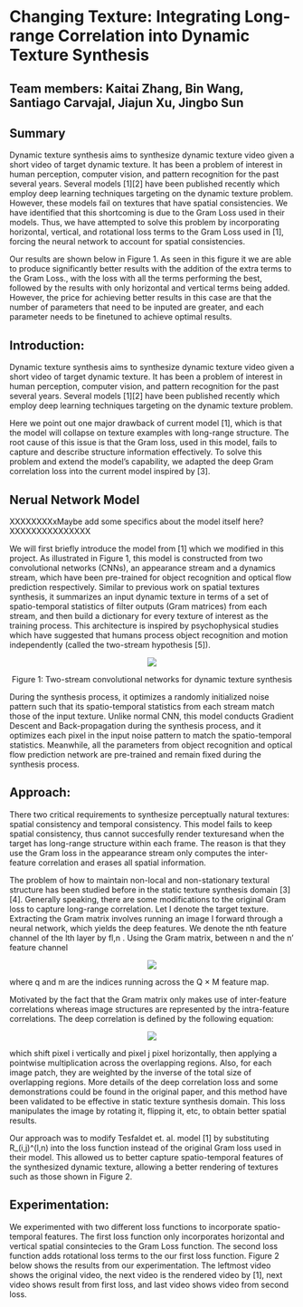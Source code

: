 # Changing Texture: Integrating Long-range Correlation into Dynamic Texture Synthesis

## Team members: Kaitai Zhang, Bin Wang, Santiago Carvajal, Jiajun Xu, Jingbo Sun

## Summary

Dynamic texture synthesis aims to synthesize dynamic texture video given a short video of target dynamic texture. It has been a problem of interest in human perception, computer vision, and pattern recognition for the past several years. Several models [1][2] have been published recently which employ deep learning techniques targeting on the dynamic texture problem. However, these models fail on textures that have spatial consistencies. We have identified that this shortcoming is due to the Gram Loss used in their models. Thus, we have attempted to solve this problem by incorporating horizontal, vertical, and rotational loss terms to the Gram Loss used in [1], forcing the neural network to account for spatial consistencies.

Our results are shown below in Figure 1. As seen in this figure it we are able to produce significantly better results with the addition of the extra terms to the Gram Loss., with the loss with all the terms performing the best, followed by the results with only horizontal and vertical terms being added. However, the price for achieving better results in this case are that the number of parameters that need to be inputed are greater, and each parameter needs to be finetuned to achieve optimal results. 

## Introduction:

Dynamic texture synthesis aims to synthesize dynamic texture video given a short video of target dynamic texture. It has been a problem of interest in human perception, computer vision, and pattern recognition for the past several years. Several models [1][2] have been published recently which employ deep learning techniques targeting on the dynamic texture problem.

Here we point out one major drawback of current model [1], which is that the model will collapse on texture examples with long-range structure. The root cause of this issue is that the Gram loss, used in this model, fails to capture and describe structure information effectively. To solve this problem and extend the model’s capability, we adapted the deep Gram correlation loss into the current model inspired by [3].

## Nerual Network Model

XXXXXXXXxMaybe add some specifics about the model itself here?XXXXXXXXXXXXXXX

We will first briefly introduce the model from [1] which we modified in this project. As illustrated in Figure 1, this model is constructed from two convolutional networks (CNNs), an appearance stream and a dynamics stream, which have been pre-trained for object recognition and optical flow prediction respectively. Similar to previous work on spatial textures synthesis, it summarizes an input dynamic texture in terms of a set of spatio-temporal statistics of filter outputs (Gram matrices) from each stream, and then build a dictionary for every texture of interest as the training process. This architecture is inspired by psychophysical studies which have suggested that humans process object recognition and motion independently (called the two-stream hypothesis [5]).

<p align="center">
  <img src="https://user-images.githubusercontent.com/35282488/56317720-45ced800-6112-11e9-85bc-1cfeea11d634.png">
</p>
<p align="center">
  Figure 1: Two-stream convolutional networks for dynamic texture synthesis
</p>

During the synthesis process, it optimizes a randomly initialized noise pattern such that its spatio-temporal statistics from each stream match those of the input texture. Unlike normal CNN, this model conducts Gradient Descent and Back-propagation during the synthesis process, and it optimizes each pixel in the input noise pattern to match the spatio-temporal statistics. Meanwhile, all the parameters from object recognition and optical flow prediction network are pre-trained and remain fixed during the synthesis process.

## Approach:

There two critical requirements to synthesize perceptually natural textures: spatial consistency and temporal consistency. This model fails to keep spatial consistency, thus cannot succesfully render texturesand when the target has long-range structure within each frame. The reason is that they use the Gram loss in the appearance stream only computes the inter-feature correlation and erases all spatial information.

The problem of how to maintain non-local and non-stationary textural structure has been studied before in the static texture synthesis domain [3][4]. Generally speaking, there are some modifications to the original Gram loss to capture long-range correlation.
Let I denote the target texture. Extracting the Gram matrix involves running an image I forward through a neural network, which yields the deep features. We denote the nth feature channel of the lth layer by fl,n . Using the Gram matrix, between n and the n’ feature channel

<p align="center">
  <img src="https://user-images.githubusercontent.com/35282488/56315962-fbe3f300-610d-11e9-974a-aeae6bb0755a.png">
 </p>

where q and m are the indices running across the Q × M feature map.

Motivated by the fact that the Gram matrix only makes use of inter-feature correlations whereas image structures are represented by the intra-feature correlations. The deep correlation is defined by the following equation:

<p align="center">
  <img src="https://user-images.githubusercontent.com/35282488/56317466-af9ab200-6111-11e9-84b4-7883ac388e53.png">
 </p>
 
which shift pixel i vertically and pixel j pixel horizontally, then applying a pointwise multiplication across the overlapping regions. Also, for each image patch, they are weighted by the inverse of the total size of overlapping regions. More details of the deep correlation loss and some demonstrations could be found in the original paper, and this method have been validated to be effective in static texture synthesis domain. This loss manipulates the image by rotating it, flipping it, etc, to obtain better spatial results.

Our approach was to modify Tesfaldet et. al. model [1] by substituting R_(i,j)^(l,n) into the loss function instead of the original Gram loss used in their model. This allowed us to better capture spatio-temporal features of the synthesized dynamic texture, allowing a better rendering of textures such as those shown in Figure 2. 

## Experimentation:

We experimented with two different loss functions to incorporate spatio-temporal features. The first loss function only incorporates horizontal and vertical spatial consintecies to the Gram Loss function. The second loss function adds rotational loss terms to the our first loss function. Figure 2 below shows the results from our experimentation. The leftmost video shows the original video, the next video is the rendered video by [1], next video shows result from first loss, and last video shows video from second loss.
